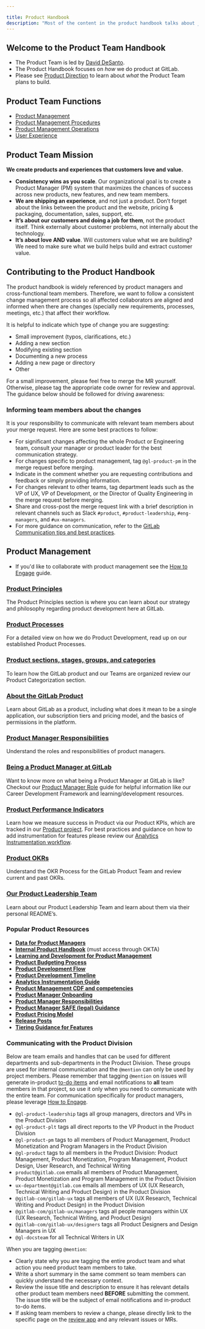 ```yaml
---

title: Product Handbook
description: "Most of the content in the product handbook talks about _how_ we do product at GitLab."
---
```








## Welcome to the Product Team Handbook

- The Product Team  is led by [David DeSanto](/handbook/company/team/#david).
- The Product Handbook focuses on *how* we do product at GitLab.
- Please see [Product Direction](https://about.gitlab.com/direction/) to learn about *what* the Product Team plans to build.

## Product Team Functions

- [Product Management](/handbook/product/#product-management)
- [Product Management Procedures](/handbook/product/product-processes/product-mgt-operations/pm-operating-procedures/)
- [Product Management Operations](/handbook/product/product-processes/product-mgt-operations/)
- [User Experience](/handbook/product/ux/)

## Product Team Mission

**We create products and experiences that customers love and value.**

- **Consistency wins as you scale**. Our organizational goal is to create a Product Manager (PM) system that maximizes the chances of success across new products, new features, and new team members.
- **We are shipping an experience**, and not just a product. Don’t forget about the links between the product and the website, pricing & packaging, documentation, sales, support, etc.
- **It’s about our customers and doing a job for them**, not the product itself. Think externally about customer problems, not internally about the technology.
- **It’s about love AND value**. Will customers value what we are building? We need to make sure what we build helps build and extract customer value.

## Contributing to the Product Handbook

The product handbook is widely referenced by product managers and cross-functional team members. Therefore, we want to follow a consistent change management process so all affected collaborators are aligned and informed when there are changes (specially new requirements, processes, meetings, etc.) that affect their workflow.

It is helpful to indicate which type of change you are suggesting:
- Small improvement (typos, clarifications, etc.)
- Adding a new section
- Modifying existing section
- Documenting a new process
- Adding a new page or directory
- Other

For a small improvement, please feel free to merge the MR yourself. Otherwise, please tag the appropriate code owner for review and approval. The guidance below should be followed for driving awareness:

### Informing team members about the changes

It is your responsibility to communicate with relevant team members about your merge request. Here are some best practices to follow:

- For significant changes affecting the whole Product or Engineering team, consult your manager or product leader for the best communication strategy.
- For changes specific to product management, tag `@gl-product-pm` in the merge request before merging.
- Indicate in the comment whether you are requesting contributions and feedback or simply providing information.
- For changes relevant to other teams, tag department leads such as the VP of UX, VP of Development, or the Director of Quality Engineering in the merge request before merging.
- Share and cross-post the merge request link with a brief description in relevant channels such as Slack `#product`, `#product-leadership`, `#eng-managers`, and `#ux-managers`.
- For more guidance on communication, refer to the [GitLab Communication tips and best practices](/handbook/communication/#top-tips-and-best-practices).

## Product Management

- If you'd like to collaborate with product management see the [How to Engage](/handbook/product/how-to-engage/) guide.

### [**Product Principles**](/handbook/product/product-principles/)

The Product Principles section is where you can learn about our strategy and philosophy regarding product development here at GitLab.

### [**Product Processes**](/handbook/product/product-processes/)

For a detailed view on how we do Product Development, read up on our established Product Processes.

### [**Product sections, stages, groups, and categories**](/handbook/product/categories/)

To learn how the GitLab product and our Teams are organized review our Product Categorization section.

### [**About the GitLab Product**](/handbook/product/gitlab-the-product)

Learn about GitLab as a product, including what does it mean to be a single application, our subscription tiers and pricing model, and the basics of permissions in the platform.

### [**Product Manager Responsibilities**](https://handbook.gitlab.com/job-families/product/product-manager)

Understand the roles and responsibilities of product managers.

### [**Being a Product Manager at GitLab**](/handbook/product/product-manager-role)

Want to know more on what being a Product Manager at GitLab is like? Checkout our [Product Manager Role](/handbook/product/product-manager-role/) guide for helpful information like our Career Development Framework and learning/development resources.

### [**Product Performance Indicators**](/handbook/product/performance-indicators/)

Learn how we measure success in Product via our Product KPIs, which are tracked in our [Product project](https://gitlab.com/gitlab-com/Product). For best practices and guidance on how to add instrumentation for features please review our [Analytics Instrumentation workflow](/handbook/product/performance-indicators/#analytics-instrumentation-workflow).

### [**Product OKRs**](/handbook/product/product-okrs/)

Understand the OKR Process for the GitLab Product Team and review current and past OKRs.

### [**Our Product Leadership Team**](/handbook/product/product-leadership/)

Learn about our Product Leadership Team and learn about them via their personal README’s.

### Popular Product Resources

- [**Data for Product Managers**](/handbook/business-technology/data-team/programs/data-for-product-managers/)
- [**Internal Product Handbook**](https://internal.gitlab.com/handbook/product/) (must access through OKTA)
- [**Learning and Development for Product Management**](/handbook/product/product-manager-role/learning-and-development/)
- [**Product Budgeting Process**](/handbook/product-development-flow/product-development-budgeting/)
- [**Product Development Flow**](/handbook/product-development-flow/)
- [**Product Development Timeline**](/handbook/engineering/workflow/#product-development-timeline)
- [**Analytics Instrumentation Guide**](/handbook/product/analytics-instrumentation-guide/)
- [**Product Management CDF and competencies**](/handbook/product/product-manager-role/product-CDF-competencies/)
- [**Product Manager Onboarding**](/handbook/product/product-manager-role/#product-manager-onboarding)
- [**Product Manager Responsibilities**](/handbook/product/product-manager-responsibilities/)
- [**Product Manager SAFE (legal) Guidance**](/handbook/product/product-safe-guidance/)
- [**Product Pricing Model**](/handbook/company/pricing/)
- [**Release Posts**](/handbook/marketing/blog/release-posts/)
- [**Tiering Guidance for Features**](/handbook/product/tiering-guidance-for-features/#learning-opportunities)

### Communicating with the Product Division

Below are team emails and handles that can be used for different departments and sub-departments in the Product Division. These groups are used for internal communication and the `@mention` can only be used by project members. Please remember that tagging `@mention` on issues will generate in-product [to-do items](https://docs.gitlab.com/ee/user/todos.html) and email notifications to **all** team members in that project, so use it only when you need to communicate with the entire team. For communication specifically for product managers, please leverage [How to Engage](/handbook/product/how-to-engage/).

- `@gl-product-leadership` tags all group managers, directors and VPs in the Product Division
- `@gl-product-plt` tags all direct reports to the VP Product in the Product Division
- `@gl-product-pm` tags to all members of Product Management, Product Monetization and Program Managers in the Product Division
- `@gl-product` tags to all members in the Product Division: Product Management, Product Monetization, Program Management, Product Design, User Research, and Technical Writing
- `product@gitlab.com` emails all members of Product Management, Product Monetization and Program Management in the Product Division
- `ux-department@gitlab.com` emails all members of UX (UX Research, Technical Writing and Product Design) in the Product Division
- `@gitlab-com/gitlab-ux` tags all members of UX (UX Research, Technical Writing and Product Design) in the Product Division
- `@gitlab-com/gitlab-ux/managers` tags all people managers within UX (UX Research, Technical Writing, and Product Design)
- `@gitlab-com/gitlab-ux/designers` tags all Product Designers and Design Managers in UX
- `@gl-docsteam` for all Technical Writers in UX

When you are tagging `@mention`:

- Clearly state why you are tagging the entire product team and what action you need product team members to take.
- Write a short summary in the same comment so team members can quickly understand the necessary context.
- Review the issue title and description to ensure it has relevant details other product team members need **BEFORE** submitting the comment. The issue title will be the subject of email notifications and in-product to-do items.
- If asking team members to review a change, please directly link to the specific page on the [review app](https://docs.gitlab.com/ee/ci/review_apps/#how-review-apps-work) and any relevant issues or MRs.


